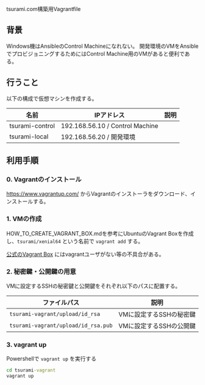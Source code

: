 tsurami.com構築用Vagrantfile

## 背景

Windows機はAnsibleのControl Machineになれない。 
開発環境のVMをAnsibleでプロビジョニングするためにはControl Machine用のVMがあると便利である。

## 行うこと

以下の構成で仮想マシンを作成する。

| 名前            | IPアドレス    | 説明            |
|-----------------|---------------|-----------------|
| tsurami-control | 192.168.56.10 / Control Machine |
| tsurami-local   | 192.168.56.20 / 開発環境        |

## 利用手順

### 0. Vagrantのインストール

https://www.vagrantup.com/ からVagrantのインストーラをダウンロード、インストールする。

### 1. VMの作成

HOW_TO_CREATE_VAGRANT_BOX.mdを参考にUbuntuのVagrant Boxを作成し、`tsurami/xenial64` という名前で `vagrant add` する。

[公式のVagrant Box](https://atlas.hashicorp.com/ubuntu/boxes/xenial64) にはvagrantユーザがない等の不具合がある。

### 2. 秘密鍵・公開鍵の用意

VMに設定するSSHの秘密鍵と公開鍵をそれぞれ以下のパスに配置する。

| ファイルパス                        | 説明                    |
|-------------------------------------|-------------------------|
| `tsurami-vagrant/upload/id_rsa`     | VMに設定するSSHの秘密鍵 |
| `tsurami-vagrant/upload/id_rsa.pub` | VMに設定するSSHの公開鍵 |

### 3. vagrant up

Powershellで `vagrant up` を実行する

```cmd
cd tsurami-vagrant
vagrant up
```
